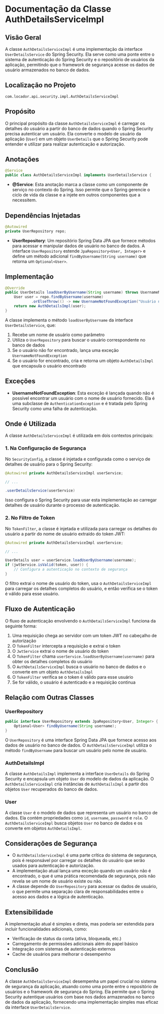 # Documentação da Classe AuthDetailsServiceImpl

## Visão Geral

A classe `AuthDetailsServiceImpl` é uma implementação da interface `UserDetailsService` do Spring Security. Ela serve como uma ponte entre o sistema de autenticação do Spring Security e o repositório de usuários da aplicação, permitindo que o framework de segurança acesse os dados de usuário armazenados no banco de dados.

## Localização no Projeto

```
com.locador.api.security.impl.AuthDetailsServiceImpl
```

## Propósito

O principal propósito da classe `AuthDetailsServiceImpl` é carregar os detalhes do usuário a partir do banco de dados quando o Spring Security precisa autenticar um usuário. Ela converte o modelo de usuário da aplicação (`User`) em um objeto `UserDetails` que o Spring Security pode entender e utilizar para realizar autenticação e autorização.

## Anotações

```java
@Service
public class AuthDetailsServiceImpl implements UserDetailsService {
```

- **@Service**: Esta anotação marca a classe como um componente de serviço no contexto do Spring. Isso permite que o Spring gerencie o ciclo de vida da classe e a injete em outros componentes que a necessitem.

## Dependências Injetadas

```java
@Autowired
private UserRepository repo;
```

- **UserRepository**: Um repositório Spring Data JPA que fornece métodos para acessar e manipular dados de usuário no banco de dados. A interface `UserRepository` estende `JpaRepository<User, Integer>` e define um método adicional `findByUsername(String username)` que retorna um `Optional<User>`.

## Implementação

```java
@Override
public UserDetails loadUserByUsername(String username) throws UsernameNotFoundException {
    User user = repo.findByUsername(username)
            .orElseThrow(() -> new UsernameNotFoundException("Usuário não encontrado"));
    return new AuthDetailsImpl(user);
}
```

A classe implementa o método `loadUserByUsername` da interface `UserDetailsService`, que:

1. Recebe um nome de usuário como parâmetro
2. Utiliza o `UserRepository` para buscar o usuário correspondente no banco de dados
3. Se o usuário não for encontrado, lança uma exceção `UsernameNotFoundException`
4. Se o usuário for encontrado, cria e retorna um objeto `AuthDetailsImpl` que encapsula o usuário encontrado

## Exceções

- **UsernameNotFoundException**: Esta exceção é lançada quando não é possível encontrar um usuário com o nome de usuário fornecido. Ela é uma subclasse de `AuthenticationException` e é tratada pelo Spring Security como uma falha de autenticação.

## Onde é Utilizada

A classe `AuthDetailsServiceImpl` é utilizada em dois contextos principais:

### 1. Na Configuração de Segurança

No `SecurityConfig`, a classe é injetada e configurada como o serviço de detalhes de usuário para o Spring Security:

```java
@Autowired private AuthDetailsServiceImpl userService;

// ...

.userDetailsService(userService)
```

Isso configura o Spring Security para usar esta implementação ao carregar detalhes de usuário durante o processo de autenticação.

### 2. No Filtro de Token

No `TokenFilter`, a classe é injetada e utilizada para carregar os detalhes do usuário a partir do nome de usuário extraído do token JWT:

```java
@Autowired private AuthDetailsServiceImpl userService;

// ...

UserDetails user = userService.loadUserByUsername(username);
if (jwtService.isValid(token, user)) {
    // Configura a autenticação no contexto de segurança
}
```

O filtro extrai o nome de usuário do token, usa o `AuthDetailsServiceImpl` para carregar os detalhes completos do usuário, e então verifica se o token é válido para esse usuário.

## Fluxo de Autenticação

O fluxo de autenticação envolvendo o `AuthDetailsServiceImpl` funciona da seguinte forma:

1. Uma requisição chega ao servidor com um token JWT no cabeçalho de autorização
2. O `TokenFilter` intercepta a requisição e extrai o token
3. O `JwtService` extrai o nome de usuário do token
4. O `TokenFilter` chama `userService.loadUserByUsername(username)` para obter os detalhes completos do usuário
5. O `AuthDetailsServiceImpl` busca o usuário no banco de dados e o converte em um objeto `AuthDetailsImpl`
6. O `TokenFilter` verifica se o token é válido para esse usuário
7. Se for válido, o usuário é autenticado e a requisição continua

## Relação com Outras Classes

### UserRepository

```java
public interface UserRepository extends JpaRepository<User, Integer> {
    Optional<User> findByUsername(String username);
}
```

O `UserRepository` é uma interface Spring Data JPA que fornece acesso aos dados de usuário no banco de dados. O `AuthDetailsServiceImpl` utiliza o método `findByUsername` para buscar um usuário pelo nome de usuário.

### AuthDetailsImpl

A classe `AuthDetailsImpl` implementa a interface `UserDetails` do Spring Security e encapsula um objeto `User` do modelo de dados da aplicação. O `AuthDetailsServiceImpl` cria instâncias de `AuthDetailsImpl` a partir dos objetos `User` recuperados do banco de dados.

### User

A classe `User` é o modelo de dados que representa um usuário no banco de dados. Ela contém propriedades como `id`, `username`, `password` e `role`. O `AuthDetailsServiceImpl` busca objetos `User` no banco de dados e os converte em objetos `AuthDetailsImpl`.

## Considerações de Segurança

- O `AuthDetailsServiceImpl` é uma parte crítica do sistema de segurança, pois é responsável por carregar os detalhes do usuário que serão usados para autenticação e autorização.
- A implementação atual lança uma exceção quando um usuário não é encontrado, o que é uma prática recomendada de segurança, pois não revela se um nome de usuário existe ou não.
- A classe depende do `UserRepository` para acessar os dados de usuário, o que permite uma separação clara de responsabilidades entre o acesso aos dados e a lógica de autenticação.

## Extensibilidade

A implementação atual é simples e direta, mas poderia ser estendida para incluir funcionalidades adicionais, como:

- Verificação de status da conta (ativa, bloqueada, etc.)
- Carregamento de permissões adicionais além do papel básico
- Integração com sistemas de autenticação externos
- Cache de usuários para melhorar o desempenho

## Conclusão

A classe `AuthDetailsServiceImpl` desempenha um papel crucial no sistema de segurança da aplicação, atuando como uma ponte entre o repositório de usuários e o framework de segurança do Spring. Ela permite que o Spring Security autentique usuários com base nos dados armazenados no banco de dados da aplicação, fornecendo uma implementação simples mas eficaz da interface `UserDetailsService`.
